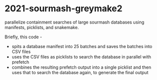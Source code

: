 # 2021-sourmash-greymake2

parallelize containment searches of large sourmash databases using
manifests, picklists, and snakemake.

Briefly, this code -
* spits a database manifest into 25 batches and saves the batches into CSV files
* uses the CSV files as picklists to search the database in parallel with prefetch
* combines the resulting prefetch output into a single picklist and then uses that to search the database again, to generate the final output
